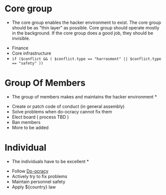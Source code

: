 # Core group

* The core group enables the hacker environment to exist. The core group should be as "thin layer" as possible. Core group should operate mostly in the background. If the core group does a good job, they should be invisible.

 - Finance     
 - Core infrastructure  
 - `if ($conflict && ( $conflict.type == "harrasment" || $conflict.type == "safety" ))`
      
# Group Of Members

* The group of members makes and maintains the hacker environment *

 - Create or patch code of conduct (in general assembly)
 - Solve problems when do-ocracy cannot fix them
 - Elect board ( process TBD )
 - Ban members
 - More to be added

# Individual

* The individuals have to be excellent *

 - Follow [Do-ocracy](do-ocracy.md)
 - Actively try to fix problems
 - Maintain personnel safety
 - Apply ${country} law
